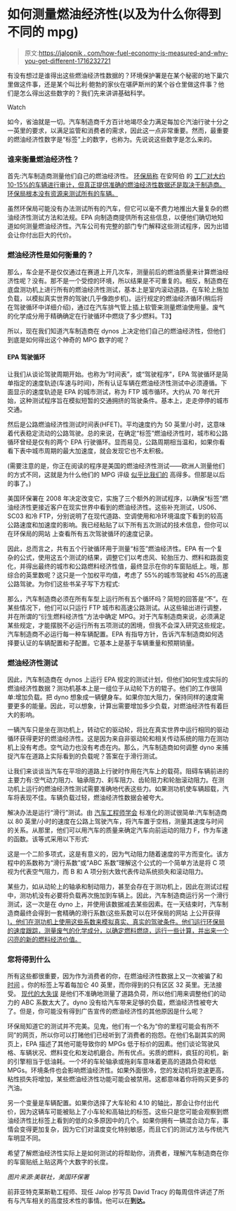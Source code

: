 # 如何测量燃油经济性(以及为什么你得到不同的 mpg)

> 原文:[https://jalopnik . com/how-fuel-economy-is-measured-and-why-you-get-different-1716232721](https://jalopnik.com/how-fuel-economy-is-measured-and-why-you-get-different-1716232721)

有没有想过是谁得出这些燃油经济性数据的？环境保护署是在某个秘密的地下巢穴里做这件事，还是某个叫比利·鲍勃的家伙在堪萨斯州的某个谷仓里做这件事？他们是怎么得出这些数字的？我们先来讲讲基础科学。

Watch

如今，省油就是一切。汽车制造商千方百计地竭尽全力满足每加仑汽油行驶十分之一英里的要求，以满足监管和消费者的需求，因此这一点非常重要。然而，最重要的燃油经济性数字是“标签”上的数字，也称为。先说说这些数字是怎么来的。

### 谁来衡量燃油经济性？

首先:汽车制造商测量他们自己的燃油经济性。 [环保局称](https://www.fueleconomy.gov/feg/how_tested.shtml) 在安阿伯 的 [工厂对大约 10-15%的车辆进行审计，但真正提供准确的燃油经济性数据还是取决于制造商。环保局根本没有资源来测试所有的车辆。](http://www.epa.gov/nvfel/)

虽然环保局可能没有办法测试所有的汽车，但它可以毫不费力地推出大量复杂的燃油经济性测试方法和法规。EPA 向制造商提供所有这些信息，以便他们确切地知道如何测量燃油经济性。汽车公司有完整的部门专门解释这些测试程序，因为出错会让你付出巨大的代价。

### 燃油经济性是如何衡量的？

那么，车企是不是仅仅通过在赛道上开几次车，测量前后的燃油质量来计算燃油经济性呢？没有。那不是一个受控的环境，所以结果是不可重复的。相反，制造商在底盘测功机上进行所有的燃油经济性测试，基本上是室内滚动道路，在车轮上施加负载，以模拟真实世界的驾驶(几乎像跑步机)。运行规定的燃油经济循环(稍后将在驾驶循环中详细介绍)，通过在汽车排气管上插上软管来测量燃油使用量。废气的化学成分用于精确确定在行驶循环中燃烧了多少燃料。T3】

所以，现在我们知道汽车制造商在 dynos 上决定他们自己的燃油经济性，但他们到底是如何得出这个神奇的 MPG 数字的呢？

#### EPA 驾驶循环

让我们从谈论驾驶周期开始。也称为“时间表”，或“驾驶程序”，EPA 驾驶循环是简单指定的速度轨迹(车速与时间)，所有认证车辆在燃油经济性测试中必须遵循。下面显示的速度轨迹是 EPA 的城市测试，称为 FTP 城市循环。大约从 70 年代开始，这种测试程序旨在模拟短暂的交通拥挤的驾驶条件。基本上，走走停停的城市交通。

然后是公路燃油经济性测试时间表(HFET)。平均速度约为 50 英里/小时，这意味着代表稳定流动的公路驾驶。总的来说，在确定“标签”燃油经济性时，城市和公路循环曾经是仅有的两个 EPA 行驶循环。显而易见，公路周期相当温和，如果你看看下表中城市周期的最大加速度，就会发现它也不太积极。

(需要注意的是，你正在阅读的程序是美国的燃油经济性测试——欧洲人测量他们的方式不同，这就是为什么他们的 MPG 评级 [似乎比我们的](http://www.autoexpress.co.uk/volkswagen/golf/61926/vw-golf-20-tdi-se) 高得多。但那是以后的事了。)

美国环保署在 2008 年决定改变它，实施了三个额外的测试程序，以确保“标签”燃油经济性更接近客户在现实世界中看到的燃油经济性。这些补充测试，US06、SC03 和冷 FTP，分别说明了在现代道路、空调使用和冷环境温度下看到的较高公路速度和加速度的影响。我已经粘贴了以下所有五次测试的技术信息，但你可以在环保局的网站 上查看所有五次驾驶循环的速度记录。

因此，总而言之，共有五个行驶循环用于测量“标签”燃油经济性。EPA 有一个复杂的公式，使用这五个测试的结果，调整它们以考虑风、轮胎压力、燃料和路面变化，并得出最终的城市和公路燃料经济性值，最终显示在你的车窗贴纸上。哦，那综合的英里数呢？这只是一个加权平均值，考虑了 55%的城市驾驶和 45%的高速公路驾驶。为你们这些书呆子写下方程式:

那么，汽车制造商必须在所有车型上运行所有五个循环吗？简短的回答是“不”。在某些情况下，他们可以只运行 FTP 城市和高速公路测试。从这些输出进行调整，并在所谓的“衍生燃料经济性”方法中确定 MPG。对于汽车制造商来说，必须满足某些规定，才能摆脱不必运行所有五项测试的困境，但我不会深入研究这些规定。汽车制造商不必运行每一种车辆配置。EPA 有指导方针，告诉汽车制造商如何选择要认证的车辆配置和子配置。它基本上是基于车辆重量和预期销量。

### 燃油经济性测试

因此，汽车制造商在 dynos 上运行 EPA 规定的测试计划，但他们如何生成实际的燃油经济性数据？测功机基本上是一组位于从动轮下方的辊子。他们的工作很简单:增加负载。把 dyno 想象成一辆健身车。如果你加大阻力，保持同样的速度需要更多的能量。因此，可以想象，计算出需要增加多少负载，对燃油经济性有着巨大的影响。

一辆汽车只是坐在测功机上，转动它的驱动轮，将比在真实世界中运行相同的驱动循环获得更好的燃油经济性。这是因为来自非驱动轮和相关传动系统的阻力在测功机上没有考虑。空气动力也没有考虑在内。那么，汽车制造商如何调整 dyno 来捕捉汽车在道路上实际看到的负载呢？答案在于滑行测试。

让我们来谈谈当汽车在平坦的道路上行驶时作用在汽车上的载荷。阻碍车辆前进的主要力有:空气动力阻力、轴承阻力、刹车阻力、齿轮阻力和轮胎滚动阻力。在测功机上运行的燃油经济性测试需要准确地代表这些力。如果测功机使车辆超载，汽车将表现不佳。车辆负载过轻，燃油经济性数据会被夸大。

解决办法是运行“滑行”测试。由 [汽车工程师学会](http://standards.sae.org/j2263_200812/) 标准化的测试很简单:汽车制造商以 80 英里/小时的速度在公路上驾驶汽车，将汽车置于空档，测量其速度与时间的关系。从那里，他们可以用汽车的质量来确定汽车向前运动的阻力 F，作为车速的函数。该等式采用以下形式:

这是一个二阶多项式，这是有意义的，因为气动阻力随着速度的平方而变化。该方程中的系数称为“滑行系数”或“ABC 系数”理解这个公式的一个简单方法是将 C 项视为代表空气阻力，而 B 和 A 项分别大致代表传动系统损失和滚动阻力。

某些力，如从动轮上的轴承和制动阻力，甚至会存在于测功机上，因此在测试过程中，测功机没有必要将负载再次施加到车辆上。因此，汽车制造商运行另一个滑行测试，这一次是在 dyno 上，并使用该数据减去某些因素。在一天结束时，汽车制造商最终会得到一套精确的滑行系数(这些系数可以在环保局的网站 上公开获得 [)，他们在测功机上使用这些系数来模拟真实、真实的驾驶条件。他们运行环保局的速度跟踪，测量废气的化学成分，以确定燃料燃烧，运行一些计算，并出来一个闪亮的新的燃料经济价值。](http://www.epa.gov/oms/tcldata.htm)

### **您将得到什么**

所有这些都很重要，因为作为消费者的你，在燃油经济性数据上又一次被骗了和 [时间](http://jalopnik.com/hyundai-and-kia-out-745-million-over-false-mpg-claims-1654019291) 。你的标签上写着每加仑 40 英里，而你得到的只有区区 32 英里。无法接受。 [现代的大失误](http://www2.epa.gov/enforcement/hyundai-and-kia-clean-air-act-settlement) 是他们不准确地测量了道路负荷，所以他们用来调整他们的动力的 ABC 系数太大了。dyno 没有给汽车带来足够的负载，燃油经济性被夸大了。但是，你可能没有得到广告宣传的燃油经济性的其他原因是什么呢？

环保局知道它的测试并不完美。见鬼，他们有一个名为“你的里程可能会有所不同”的网页，所以你可以打赌他们已经听到了消费者的抱怨。在他们名副其实的网页上，EPA 描述了其他可能导致你的 MPGs 低于标价的因素。他们谈论驾驶风格、车辆状况、燃料变化和发动机磨合。所有优点。劣质的燃料，疯狂的司机，新的引擎相当于低油耗。一个坏的车轮轴承或拖刹车意味着更高的道路负荷和低 MPGs。环境条件也会影响燃油经济性。如果外面很冷，您的发动机将怠速更高，粘性损失将增加，某些燃油经济性功能可能会被禁用。这都意味着你将购买更多的汽油。

另一个变量是车辆配置。如果你选择了大车轮和 4.10 的轴比，那会让你付出代价，因为这辆车可能被贴上了小车轮和高轴比的标签。这些只是您可能会观察到燃油经济性比标签上看到的低的众多原因中的几个。如果你拥有一辆混合动力车，事情会变得更加复杂，因为它们对温度变化特别敏感，而且它们的测试方法与传统汽车明显不同。

希望了解燃油经济性实际上是如何测试的将帮助你，消费者，理解汽车制造商在你的车窗贴纸上贴这两个大数字的长度。

*图片来源:美联社，美国环保署*

前菲亚特克莱斯勒工程师、现任 Jalop 抄写员 David Tracy 的每周信件讲述了所有与汽车相关的高度技术性的事情。他可以在[](mailto:david.tracy@jalopnik.com)**到达。**